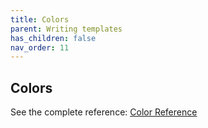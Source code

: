 ```yaml
---
title: Colors
parent: Writing templates
has_children: false
nav_order: 11
---
```


## Colors

See the complete reference: [Color Reference](/reference/color)
